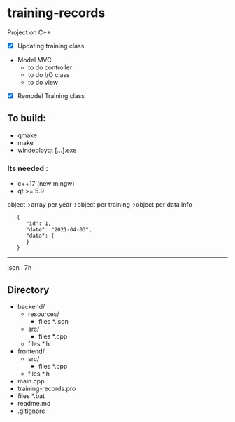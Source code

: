 # training-records

Project on C++
+ [x] Updating training class
+ Model MVC
    + to do controller
    + to do I/O class
    + to do view
+ [x] Remodel Training class

## To build:
- qmake
- make
- windeployqt [...].exe

### Its needed :
- c++17 (new mingw)
- qt >= 5.9

object->array per year->object per training->object per data info

       {
          "id": 1,
          "date": "2021-04-03",
          "data": {
          }
       }


--------------

json : 7h

## Directory
- backend/
    - resources/   
        - files *.json  
    - src/  
        - files *.cpp  
    - files *.h  
- frontend/  
    - src/  
        - files *.cpp  
    - files *.h  
- main.cpp  
- training-records.pro  
- files *.bat
- readme.md
- .gitignore
